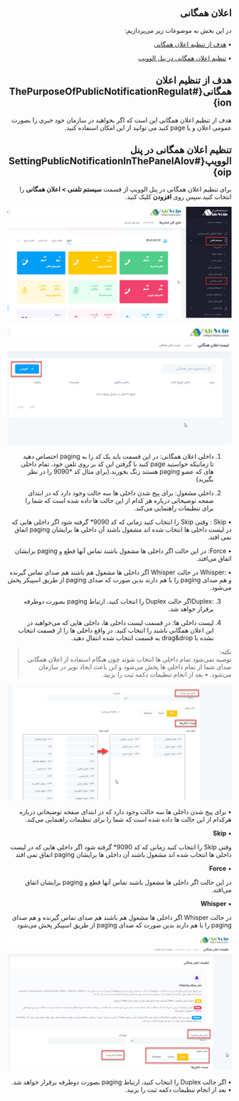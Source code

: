 <div dir="rtl">

## اعلان همگانی

در این بخش به موضوعات زیر می‌پردازیم:

•	[هدف از تنظیم اعلان همگانی ](#ThePurposeOfPublicNotificationRegulation)

•	 [تنظیم اعلان همگانی در پنل الوویپ ](#SettingPublicNotificationInThePanelAlovoip)

## هدف از تنظیم اعلان همگانی{#ThePurposeOfPublicNotificationRegulation}

هدف از تنظیم اعلان همگانی این است که اگر بخواهید در سازمان خود خبری را بصورت عمومی اعلان و یا page کنید می توانید از این امکان استفاده کنید.

## تنظیم اعلان همگانی در پنل الوویپ{#SettingPublicNotificationInThePanelAlovoip}

برای تنظیم اعلان همگانی در پنل الوویپ از قسمت **سیستم تلفنی > اعلان همگانی** را انتخاب کنید.سپس روی **افزودن** کلیک کنید. 


![مسیر باز کردن ماژول اعلان همگانی ](./Images/route-paging1.png)

![مسیر باز کردن ماژول اعلان همگانی ](./Images/route-paging2.png)

1.	داخلی اعلان همگانی: در این قسمت باید یک کد را به paging اختصاص دهید تا زمانیکه خواستید page کنید با گرفتن این کد بر روی تلفن خود، تمام داخلی های که عضو paging هستند زنگ بخورند.(برای مثال کد *9090 را در نظر بگیرید)

2.	داخلی مشغول: برای پیج شدن داخلی ها سه حالت وجود دارد  که در ابتدای صفحه توضیحاتی درباره هر کدام از این حالت ها داده شده است که شما را برای تنظیمات راهنمایی می‌کند.

•	Skip : وقتی Skip را انتخاب کنید زمانی  که کد 9090*  گرفته شود اگر داخلی هایی که در لیست داخلی ها انتخاب شده اند مشغول باشند آن داخلی ها برایشان paging اتفاق نمی افتد.

•	Force: در این حالت اگر داخلی ها مشغول باشند تماس آنها قطع و paging برایشان اتفاق می‌افتد.

•	:Whisper در حالت Whisper اگر داخلی ها مشغول  هم باشند هم صدای تماس گیرنده و هم صدای paging را با هم دارند بدین صورت که صدای paging از طریق اسپیکر پخش می‌شود. 

3.	 :Duplexاگر حالت Duplex  را انتخاب کنید، ارتباط paging بصورت دوطرفه برقرار خواهد شد.

4.	لیست داخلی ها: در قسمت لیست داخلی ها، داخلی هایی که می‌خواهید در این اعلان همگانی باشند را انتخاب کنید. در واقع داخلی ها را از قسمت انتخاب نشده با drag&drop به قسمت انتخاب شده انتقال دهید.

>نکته:<br> توصیه نمی‌شود تمام داخلی ها انتخاب شوند چون هنگام استفاده از اعلان همگانی صدای شما از تمام داخلی ها پخش می‌شود و این باعث ایجاد نویز در سازمان می‌شود.
•	بعد از انجام تنظیمات دکمه ثبت را بزنید.


![مسیر باز کردن ماژول اعلان همگانی ](./Images/route-paging3.png)

•	برای پیج شدن داخلی ها سه حالت وجود دارد  که در ابتدای صفحه توضیحاتی درباره هرکدام از این حالت ها داده شده است که شما را برای تنظیمات 
راهنمایی می‌کند.

• **Skip**

وقتی Skip را انتخاب کنید زمانی  که کد 9090*  گرفته شود اگر داخلی هایی که در لیست داخلی ها انتخاب شده اند مشغول باشند آن داخلی ها برایشان paging اتفاق نمی افتد

• **Force**

در این حالت اگر داخلی ها مشغول باشند تماس آنها قطع و paging برایشان اتفاق می‌افتد.

• **Whisper**

در حالت Whisper اگر داخلی ها مشغول  هم باشند هم صدای تماس گیرنده و هم صدای paging را با هم دارند بدین صورت که صدای paging از طریق اسپیکر پخش می‌شود

![مسیر باز کردن ماژول اعلان همگانی ](./Images/route-paging4.png)

•	اگر حالت Duplex  را انتخاب کنید، ارتباط paging بصورت دوطرفه برقرار خواهد شد.
•	بعد از انجام تنظیمات دکمه ثبت را بزنید.

</div>
